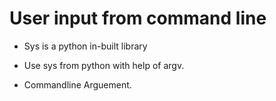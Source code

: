 # User input from command line 

- Sys is a python in-built library

- Use sys from python with help of argv.

- Commandline Arguement.